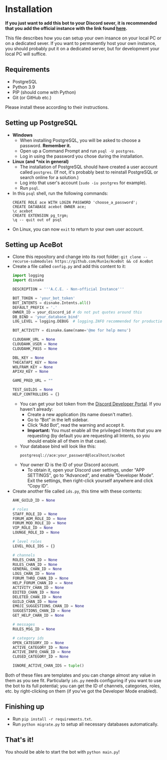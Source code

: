 # Installation

**If you just want to add this bot to your Discord sever,
it is recommended that you add the official instance
with the link found [here](README.md#installing-the-bot).**

This file describes how you can setup your own insance
on your local PC or on a dedicated sever.
If you want to permanently host your own instance,
you should probably put it on a dedicated server,
but for development your local PC will suffice.

## Requirements

* PostgreSQL
* Python 3.9
* PIP (should come with Python)
* Git (or GitHub etc.)

Please install these according to their instructions.

## Setting up PostgreSQL

* **Windows**
  * When installing PostgreSQL, you will be asked to choose a password. **Remember it.**
  * Open up a Command Prompt and run `psql -U postgres`.
  * Log in using the password you chose during the installation.
* **Linux (and \*nix in general)**
  * The installation of PostgreSQL should have created a user account called `postgres`.
    (If not, it's probably best to reinstall PostgreSQL or search online for a solution.)
  * Log into that user's account (`sudo -iu postgres` for example).
  * Run `psql`.
* In this `psql` shell, run the following commands:
  ```postgresql
  CREATE ROLE ace WITH LOGIN PASSWORD 'choose_a_password';
  CREATE DATABASE acebot OWNER ace;
  \c acebot
  CREATE EXTENSION pg_trgm;
  \q -- quit out of psql
  ```
* On Linux, you can now `exit` to return to your own user account.

## Setting up AceBot

* Clone this repository and change into its root folder:
  `git clone --recurse-submodules https://github.com/Run1e/AceBot && cd AceBot`
* Create a file called `config.py` and add this content to it:
  ```python
  import logging
  import disnake

  DESCRIPTION = '''A.C.E. - Non-official Instance'''

  BOT_TOKEN = 'your_bot_token'
  BOT_INTENTS = disnake.Intents.all()
  DEFAULT_PREFIX = '.'
  OWNER_ID = your_discord_id # do not put quotes around this
  DB_BIND = 'your_database_bind'
  LOG_LEVEL = logging.DEBUG  # logging.INFO recommended for production

  BOT_ACTIVITY = disnake.Game(name='@me for help menu')

  CLOUDAHK_URL = None
  CLOUDAHK_USER = None
  CLOUDAHK_PASS = None

  DBL_KEY = None
  THECATAPI_KEY = None
  WOLFRAM_KEY = None
  APIXU_KEY = None

  GAME_PRED_URL = ""

  TEST_GUILDS = None
  HELP_CONTROLLERS = {}
  ```
  * You can get your bot token from the [Discord Developer Portal](https://discord.com/developers/applications).
    If you haven't already:
    * Create a new application (its name doesn't matter).
    * Go to “Bot” in the left sidebar.
    * Click “Add Bot”, read the warning and accept it.
    * **Important:** You must enable all the privileged Intents that you are requesting
      (by default you are requesting all Intents, so you should enable all of them in that case).
  * Your database bind will look like this:
    ```
    postgresql://ace:your_password@localhost/acebot
    ```
  * Your owner ID is the ID of your Discord account.
    * To obtain it, open your Discord user settings, under "APP SETTINGS", go to “Advanced”, and enable “Developer Mode”.
      Exit the settings, then right-click yourself anywhere and click “Copy ID”.
* Create another file called `ids.py`, this time with these contents:
  ```python
  AHK_GUILD_ID = None

  # roles
  STAFF_ROLE_ID = None
  FORUM_ADM_ROLE_ID = None
  FORUM_MOD_ROLE_ID = None
  VIP_ROLE_ID = None
  LOUNGE_ROLE_ID = None

  # level roles
  LEVEL_ROLE_IDS = {}

  # channels
  ROLES_CHAN_ID = None
  RULES_CHAN_ID = None
  GENERAL_CHAN_ID = None
  LOGS_CHAN_ID = None
  FORUM_THRD_CHAN_ID = None
  HELP_FORUM_CHAN_ID = = None
  ACTIVITY_CHAN_ID = None
  EDITED_CHAN_ID = None
  DELETED_CHAN_ID = None
  GUILD_CHAN_ID = None
  EMOJI_SUGGESTIONS_CHAN_ID = None
  SUGGESTIONS_CHAN_ID = None
  GET_HELP_CHAN_ID = None

  # messages
  RULES_MSG_ID = None

  # category ids
  OPEN_CATEGORY_ID = None
  ACTIVE_CATEGORY_ID = None
  ACTIVE_INFO_CHAN_ID = None
  CLOSED_CATEGORY_ID = None

  IGNORE_ACTIVE_CHAN_IDS = tuple()
  ```
Both of these files are templates and you can change almost any value in them as you see fit.
Particularly `ids.py` needs configuring if you want to use the bot to its full potential;
you can get the ID of channels, categories, roles, etc. by right-clicking on them
(if you've got the Developer Mode enabled).

## Finishing up

* Run `pip install -r requirements.txt`.
* Run `python migrate.py` to setup all necessary databases automatically.

## That's it!

You should be able to start the bot with `python main.py`!
